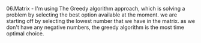 06.Matrix - I'm using The Greedy algorithm approach,
which is solving a problem by selecting the best option available at the moment.
we are starting off by selecting the lowest number that we have in the matrix.
as we don't have any negative numbers, the greedy algorithm is the most time optimal choice.
